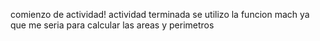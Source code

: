 comienzo de actividad!
actividad terminada se utilizo la funcion mach ya que me seria para calcular las areas y perimetros
